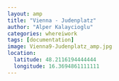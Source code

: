 ```yaml
---
layout: amp
title: "Vienna - Judenplatz"
author: "Alper Kalaycioglu"
categories: whereiwork
tags: [documentation]
image: Vienna9-Judenplatz_amp.jpg
location:
  latitude: 48.2116194444444
  longitude: 16.3694861111111
---
```

